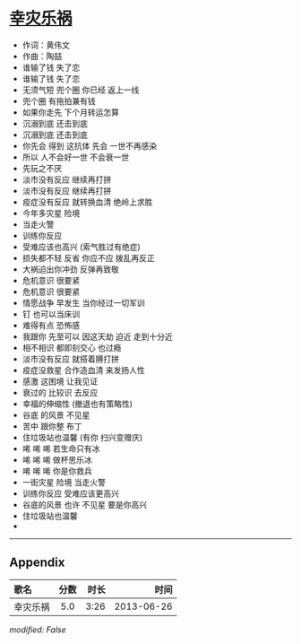# [幸灾乐祸](https://music.163.com/song?id=26608820)

* 作词：黄伟文
* 作曲：陶喆
* 谁输了钱 失了恋
* 谁输了钱 失了恋
* 无须气短 兜个圈 你已经 返上一线
* 兜个圈 有拖拍兼有钱
* 如果你走先 下个月转运怎算
* 沉溺到底 还击到底
* 沉溺到底 还击到底
* 你先会 得到 这抗体 先会 一世不再感染
* 所以 人不会好一世 不会衰一世
* 先玩之不厌
* 淡市没有反应 继续再打拼
* 淡市没有反应 继续再打拼
* 疫症没有反应 就转换血清 绝岭上求胜
* 今年多灾星 险境
* 当走火警
* 训练你反应
* 受难应该也高兴 (索气胜过有绝症)
* 损失都不轻 反省 你应不应 拨乱再反正
* 大祸迫出你冲劲 反弹再致敬
* 危机意识 很要紧
* 危机意识 很要紧
* 情愿战争 早发生 当你经过一切军训
* 钉 也可以当床训
* 难得有点 恐怖感
* 我跟你 先至可以 因这天劫 迫近 走到十分近
* 相不相识 都即刻交心 也过瘾
* 淡市没有反应 就搭着膊打拼
* 疫症没救星 合作造血清 来发扬人性
* 感激 这困境 让我见证
* 衰过的 比较识 去反应
* 幸福的伸缩性 (撤退也有策略性)
* 谷底 的风景 不见星
* 苦中 跟你整 布丁
* 住垃圾站也温馨 (有你 扫兴变赠庆)
* 唏 唏 唏 若生命只有冰
* 唏 唏 唏 做杯思乐冰
* 唏 唏 唏 你是你救兵
* 一街灾星 险境 当走火警
* 训练你反应 受难应该更高兴
* 谷底的风景 也许 不见星 要是你高兴
* 住垃圾站也温馨
* 


---

## Appendix

|歌名|分数|时长|时间|
|:---|:---:|---:|---:|
|幸灾乐祸|5.0|3:26|2013-06-26

*modified: False*